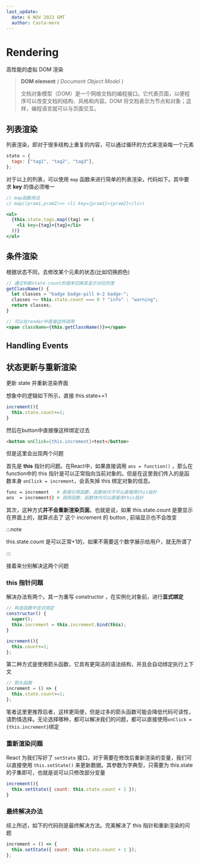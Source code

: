 ```yaml
---
last_update:
  date: 6 NOV 2023 GMT
  author: Casta-mere
---
```


# Rendering

高性能的虚拟 DOM 渲染

> **DOM element** _( Document Object Model )_
>
> 文档对象模型（DOM）是一个网络文档的编程接口。它代表页面，以便程序可以改变文档的结构、风格和内容。DOM 将文档表示为节点和对象；这样，编程语言就可以与页面交互。

<!-- ## Rendering Lists -->
## 列表渲染
列表渲染，即对于很多结构上重复的内容，可以通过循环的方式来渲染每一个元素

```jsx showLineNumbers
state = {
  tags: ["tag1", "tag2", "tag3"],
};
```

对于以上的列表，可以使用 `map` 函数来进行简单的列表渲染，代码如下。其中要求 **key** 的值必须唯一
```jsx showLineNumbers
// map函数用法
// map((pram1,pram2)=> <li key={pram1}>{pram2}</li>)

<ul>
  {this.state.tags.map((tag) => (
    <li key={tag}>{tag}</li>
  ))}
</ul>
```

<!-- ## Conditional Rendering -->
## 条件渲染
根据状态不同，去修改某个元素的状态(比如切换颜色)

```jsx showLineNumbers
// 通过判断state.count的值来切换其显示对应的类
getClassName() {
  let classes = "badge badge-pill m-2 badge-";
  classes += this.state.count === 0 ? "info" : "warning";
  return classes;
}

// 可以在render中直接这样调用
<span className={this.getClassName()}></span>
```

## Handling Events

## 状态更新与重新渲染

更新 state 并重新渲染界面

想象中的逻辑如下所示，直接 this.state+=1
```jsx showLineNumbers
increment(){
  this.state.count+=1;
}
```

然后在button中直接像这样绑定过去
```html showLineNumbers
<button onClick={this.increment}>test</button>
```

但是这里会出现两个问题

首先是 **this** 指针的问题。在React中，如果直接调用 `ans = function()` ，那么在function中的 this 指针是可以正常指向当前对象的。但是在这里我们传入的是函数本身 `onClick = increment`，会丢失掉 this 绑定对象的信息。

```bash showLineNumbers
func = increment   # 直接引用函数，函数体内不可以直接用this指针
ans  = increment() # 调用函数，函数体内可以直接用this指针
```

其次，这种方式**并不会重新渲染页面**。也就是说，如果 this.state.count 是要显示在界面上的，就算点击了 这个 increment 的 button , 前端显示也不会改变

:::note

this.state.count 是可以正常+1的，如果不需要这个数字展示给用户，就无所谓了

:::

接着来分别解决这两个问题

### this 指针问题

解决办法有两个。其一为重写 constructor ，在实例化对象前，进行**显式绑定**

```jsx showLineNumbers
// 构造函数中显式绑定
constructor() {
  super();
  this.increment = this.increment.bind(this);
}

increment(){
  this.count+=1;
};
```

第二种方式是使用箭头函数，它具有更简洁的语法结构，并且会自动绑定执行上下文

```jsx showLineNumbers
// 箭头函数
increment = () => {
  this.state.count+=1;
};
```

笔者这里更推荐后者，这样更简便，但是过多的箭头函数可能会降低代码可读性，请酌情选择。无论选择哪种，都可以解决我们的问题，都可以直接使用`onClick = {this.increment}`绑定

### 重新渲染问题

React 为我们写好了 `setState` 接口，对于需要在修改后重新渲染的变量，我们可以直接使用 `this.setState()` 来更新数据。其参数为字典型，只需要为 this.state 的子集即可，也就是说可以只修改部分变量

```jsx showLineNumbers
increment(){
  this.setState({ count: this.state.count + 1 });
}
```

### 最终解决办法

综上所述，如下的代码则是最终解决方法。完美解决了 this 指针和重新渲染的问题

```jsx showLineNumbers
increment = () => {
  this.setState({ count: this.state.count + 1 });
};
```